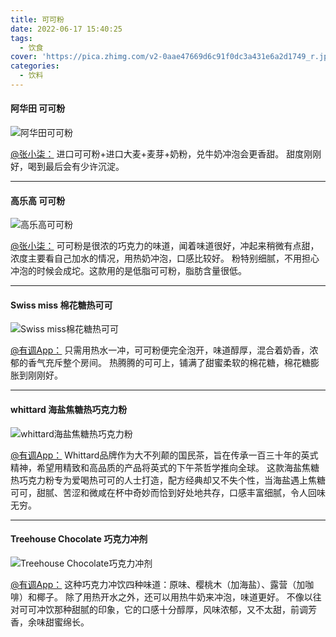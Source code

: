```yaml
---
title: 可可粉
date: 2022-06-17 15:40:25
tags:
  - 饮食
cover: 'https://pica.zhimg.com/v2-0aae47669d6c91f0dc3a431e6a2d1749_r.jpg?source=1940ef5c'
categories:
  - 饮料
---
```

<!--more-->

#### 阿华田 可可粉
![阿华田可可粉](https://img.alicdn.com/imgextra/i2/770899581/O1CN01Sfv0no2Ke9Pi7PJnP_!!770899581.jpg)

[@张小柒：](https://www.zhihu.com/question/23054911/answer/1848255204)
进口可可粉+进口大麦+麦芽+奶粉，兑牛奶冲泡会更香甜。
甜度刚刚好，喝到最后会有少许沉淀。

---

#### 高乐高 可可粉
![高乐高可可粉](https://img.alicdn.com/imgextra/i1/2206579933182/O1CN012o6nzO1ZNOzncIGH4_!!0-item_pic.jpg)

[@张小柒：](https://www.zhihu.com/question/23054911/answer/1848255204)
可可粉是很浓的巧克力的味道，闻着味道很好，冲起来稍微有点甜，浓度主要看自己加水的情况，用热奶冲泡，口感比较好。
粉特别细腻，不用担心冲泡的时候会成坨。这款用的是低脂可可粉，脂肪含量很低。

---

#### Swiss miss 棉花糖热可可
![Swiss miss棉花糖热可可](https://pic2.zhimg.com/v2-324a157568868283b0a5c5e9fee3055f_r.jpg?source=1940ef5c)

[@有调App：](https://www.zhihu.com/question/23054911/answer/305611512)
只需用热水一冲，可可粉便完全泡开，味道醇厚，混合着奶香，浓郁的香气充斥整个房间。
热腾腾的可可上，铺满了甜蜜柔软的棉花糖，棉花糖膨胀到刚刚好。

---

#### whittard 海盐焦糖热巧克力粉
![whittard海盐焦糖热巧克力粉](https://pic2.zhimg.com/v2-939d4a28382badb8717135e696346743_r.jpg?source=1940ef5c)

[@有调App：](https://www.zhihu.com/question/23054911/answer/305611512)
Whittard品牌作为大不列颠的国民茶，旨在传承一百三十年的英式精神，希望用精致和高品质的产品将英式的下午茶哲学推向全球。
这款海盐焦糖热巧克力粉专为爱喝热可可的人士打造，配方经典却又不失个性，当海盐遇上焦糖可可，甜腻、苦涩和微咸在杯中奇妙而恰到好处地共存，口感丰富细腻，令人回味无穷。

---

#### Treehouse Chocolate 巧克力冲剂
![Treehouse Chocolate巧克力冲剂](https://pica.zhimg.com/v2-0aae47669d6c91f0dc3a431e6a2d1749_r.jpg?source=1940ef5c)

[@有调App：](https://www.zhihu.com/question/23054911/answer/305611512)
这种巧克力冲饮四种味道：原味、樱桃木（加海盐）、露营（加咖啡）和椰子。
除了用热开水之外，还可以用热牛奶来冲泡，味道更好。
不像以往对可可冲饮那种甜腻的印象，它的口感十分醇厚，风味浓郁，又不太甜，前调芳香，余味甜蜜绵长。